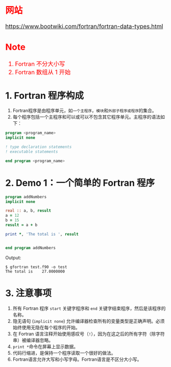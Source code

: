 <!--
 * @Author: Uper 41718895+Hyliu-BUAA@users.noreply.github.com
 * @Date: 2022-06-17 18:03:44
 * @LastEditors: Uper 41718895+Hyliu-BUAA@users.noreply.github.com
 * @LastEditTime: 2022-06-17 19:41:10
 * @FilePath: /Quantum_Mechanics/Fortran/notes/1.基本语法.md
 * @Description: 这是默认设置,请设置`customMade`, 打开koroFileHeader查看配置 进行设置: https://github.com/OBKoro1/koro1FileHeader/wiki/%E9%85%8D%E7%BD%AE
-->
<font color="red" size="4">

网站
---
https://www.bootwiki.com/fortran/fortran-data-types.html

Note
----
1. Fortran 不分大小写
2. Fortran 数组从 1 开始

</font>

# 1. Fortran 程序构成

1. Fortran程序是由程序单元，如`一个主程序`，`模块`和`外部子程序或程序`的集合。
2. 每个程序包括一个主程序和可以或可以不包含其它程序单元。主程序的语法如下：
```fortran
program <program_name>
implicit none

! type declaration statements      
! executable statements  

end program <program_name>
```

# 2. Demo 1：一个简单的 Fortran 程序

```fortran
program addNumbers
implicit none

real :: a, b, result
a = 12
b = 15
result = a + b

print *, 'The total is ', result


end program addNumbers
```
Output:
```shell
$ gfortran test.f90 -o test
The total is    27.0000000 
```





# 3. 注意事项
1. 所有 Fortran 程序 `start` 关键字程序和 `end` 关键字结束程序，然后是该程序的名称。
2. 隐无语句 (`implicit none`) 允许编译器检查所有的变量类型是正确声明。必须始终使用无隐在每个程序的开始。
3. 在 Fortran 语言注释开始使用感叹号（`!`），因为在这之后的所有字符（除字符串）被编译器忽略。
3. `print *`命令在屏幕上显示数据。
4. 代码行缩进，是保持一个程序读取一个很好的做法。
5. Fortran语言允许大写和小写字母。Fortran语言是不区分大小写。